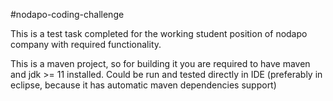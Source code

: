 #nodapo-coding-challenge

This is a test task completed for the working student position of nodapo company with required functionality.

This is a maven project, so for building it you are required to have maven and jdk >= 11 installed.
Could be run and tested directly in IDE (preferably in eclipse, because it has automatic maven dependencies support)
